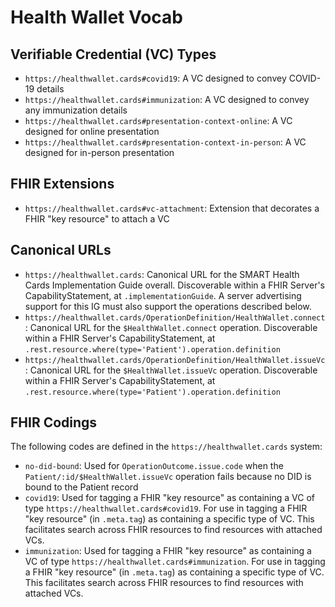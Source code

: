 # Health Wallet Vocab

## Verifiable Credential (VC) Types

* `https://healthwallet.cards#covid19`: A VC designed to convey COVID-19 details
* `https://healthwallet.cards#immunization`: A VC designed to convey any immunization details
* `https://healthwallet.cards#presentation-context-online`: A VC designed for online presentation
* `https://healthwallet.cards#presentation-context-in-person`: A VC designed for in-person presentation

## FHIR Extensions

* `https://healthwallet.cards#vc-attachment`: Extension that decorates a FHIR "key resource" to attach a VC

## Canonical URLs

*  `https://healthwallet.cards`: Canonical URL for the SMART Health Cards Implementation Guide overall. Discoverable within a FHIR Server's CapabilityStatement, at `.implementationGuide`. A server advertising support for this IG must also support the operations described below.
*  `https://healthwallet.cards/OperationDefinition/HealthWallet.connect`: Canonical URL for the `$HealthWallet.connect` operation. Discoverable within a FHIR Server's CapabilityStatement, at `.rest.resource.where(type='Patient').operation.definition`
*  `https://healthwallet.cards/OperationDefinition/HealthWallet.issueVc`: Canonical URL for the `$HealthWallet.issueVc` operation. Discoverable within a FHIR Server's CapabilityStatement, at `.rest.resource.where(type='Patient').operation.definition`

## FHIR Codings

The following codes are defined in the `https://healthwallet.cards` system:

* `no-did-bound`: Used for `OperationOutcome.issue.code` when the `Patient/:id/$HealthWallet.issueVc` operation fails because no DID is bound to the Patient record
* `covid19`: Used for tagging a FHIR "key resource" as containing a VC of type `https://healthwallet.cards#covid19`. For use in tagging a FHIR "key resource" (in `.meta.tag`) as containing a specific type of VC. This facilitates search across FHIR resources to find resources with attached VCs.
* `immunization`: Used for tagging a FHIR "key resource" as containing a VC of type `https://healthwallet.cards#immunization`. For use in tagging a FHIR "key resource" (in `.meta.tag`) as containing a specific type of VC. This facilitates search across FHIR resources to find resources with attached VCs.

